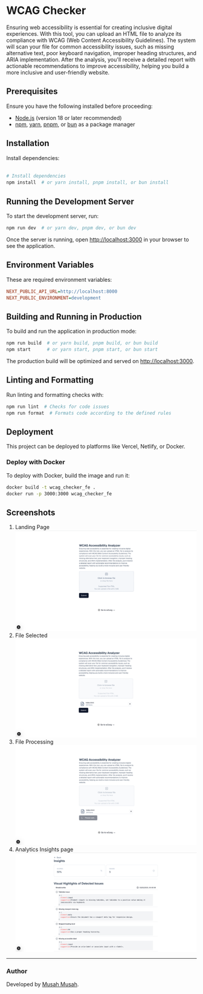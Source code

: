 # WCAG Checker

Ensuring web accessibility is essential for creating inclusive
digital experiences. With this tool, you can upload an HTML file
to analyze its compliance with WCAG (Web Content Accessibility
Guidelines). The system will scan your file for common
accessibility issues, such as missing alternative text, poor
keyboard navigation, improper heading structures, and ARIA
implementation. After the analysis, you&#39;ll receive a detailed
report with actionable recommendations to improve accessibility,
helping you build a more inclusive and user-friendly website.

## Prerequisites

Ensure you have the following installed before proceeding:

- [Node.js](https://nodejs.org/) (version 18 or later recommended)
- [npm](https://www.npmjs.com/), [yarn](https://yarnpkg.com/), [pnpm](https://pnpm.io/), or [bun](https://bun.sh/) as a package manager

## Installation

Install dependencies:

```bash

# Install dependencies
npm install  # or yarn install, pnpm install, or bun install
```

## Running the Development Server

To start the development server, run:

```bash
npm run dev  # or yarn dev, pnpm dev, or bun dev
```

Once the server is running, open [http://localhost:3000](http://localhost:3000) in your browser to see the application.

## Environment Variables

These are required environment variables:

```ini
NEXT_PUBLIC_API_URL=http://localhost:8000
NEXT_PUBLIC_ENVIRONMENT=development
```

## Building and Running in Production

To build and run the application in production mode:

```bash
npm run build  # or yarn build, pnpm build, or bun build
npm start      # or yarn start, pnpm start, or bun start
```

The production build will be optimized and served on [http://localhost:3000](http://localhost:3000).

## Linting and Formatting

Run linting and formatting checks with:

```bash
npm run lint  # Checks for code issues
npm run format  # Formats code according to the defined rules
```

## Deployment

This project can be deployed to platforms like Vercel, Netlify, or Docker.

### Deploy with Docker

To deploy with Docker, build the image and run it:

```bash
docker build -t wcag_checker_fe .
docker run -p 3000:3000 wcag_checker_fe
```

## Screenshots

1. Landing Page
   ![img.png](img.png)
2. File Selected
   ![img_1.png](img_1.png)
3. File Processing
   ![img_2.png](img_2.png)
4. Analytics Insights page
   ![img_3.png](img_3.png)

---

### Author

Developed by [Musah Musah](https://github.com/musahmusah).
